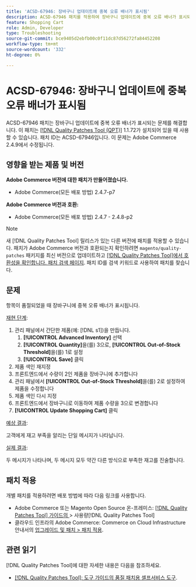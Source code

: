 ```yaml
---
title: 'ACSD-67946: 장바구니 업데이트에 중복 오류 배너가 표시됨'
description: ACSD-67946 패치를 적용하여 장바구니 업데이트에 중복 오류 배너가 표시되는 Adobe Commerce 문제를 해결합니다.
feature: Shopping Cart
role: Admin, Developer
type: Troubleshooting
source-git-commit: bce9405d2ebfb00c0f11dc87d56272fa84452208
workflow-type: tm+mt
source-wordcount: '332'
ht-degree: 0%

---
```


# ACSD-67946: 장바구니 업데이트에 중복 오류 배너가 표시됨

ACSD-67946 패치는 장바구니 업데이트에 중복 오류 배너가 표시되는 문제를 해결합니다. 이 패치는 [[!DNL Quality Patches Tool (QPT)]](/help/tools/quality-patches-tool/quality-patches-tool-to-self-serve-quality-patches.md) 1.1.72가 설치되어 있을 때 사용할 수 있습니다. 패치 ID는 ACSD-67946입니다. 이 문제는 Adobe Commerce 2.4.9에서 수정됩니다.

## 영향을 받는 제품 및 버전

**Adobe Commerce 버전에 대한 패치가 만들어졌습니다.**

* Adobe Commerce(모든 배포 방법) 2.4.7-p7

**Adobe Commerce 버전과 호환:**

* Adobe Commerce(모든 배포 방법) 2.4.7 - 2.4.8-p2

>[!NOTE]
>
>새 [!DNL Quality Patches Tool] 릴리스가 있는 다른 버전에 패치를 적용할 수 있습니다. 패치가 Adobe Commerce 버전과 호환되는지 확인하려면 `magento/quality-patches` 패키지를 최신 버전으로 업데이트하고 [[!DNL Quality Patches Tool]에서 호환성을 확인합니다. 패치 검색 페이지](https://experienceleague.adobe.com/tools/commerce-quality-patches/index.html). 패치 ID를 검색 키워드로 사용하여 패치를 찾습니다.

## 문제

항목이 품절되었을 때 장바구니에 중복 오류 배너가 표시됩니다.

<u>재현 단계</u>:

1. 관리 패널에서 간단한 제품(예: [!DNL s1])을 만듭니다.
   1. **[!UICONTROL Advanced Inventory]** 선택
   1. **[!UICONTROL Quantity]**&#x200B;을(를) 3으로, **[!UICONTROL Out-of-Stock Threshold]**&#x200B;을(를) 1로 설정
   1. **[!UICONTROL Save]** 클릭
1. 제품 색인 재지정
1. 프론트엔드에서 수량이 2인 제품을 장바구니에 추가합니다
1. 관리 패널에서 **[!UICONTROL Out-of-Stock Threshold]**&#x200B;을(를) 2로 설정하여 제품을 수정합니다
1. 제품 색인 다시 지정
1. 프론트엔드에서 장바구니로 이동하여 제품 수량을 3으로 변경합니다
1. **[!UICONTROL Update Shopping Cart]** 클릭


<u>예상 결과</u>:

고객에게 재고 부족을 알리는 단일 메시지가 나타납니다.

<u>실제 결과</u>:

두 메시지가 나타나며, 두 메시지 모두 약간 다른 방식으로 부족한 재고를 진술합니다.

## 패치 적용

개별 패치를 적용하려면 배포 방법에 따라 다음 링크를 사용합니다.

* Adobe Commerce 또는 Magento Open Source 온-프레미스: [[!DNL Quality Patches Tool]  가이드의 ](/help/tools/quality-patches-tool/usage.md)> 사용량[!DNL Quality Patches Tool]
* 클라우드 인프라의 Adobe Commerce: Commerce on Cloud Infrastructure 안내서의 [업그레이드 및 패치 > 패치 적용](https://experienceleague.adobe.com/docs/commerce-cloud-service/user-guide/develop/upgrade/apply-patches.html).

## 관련 읽기

[!DNL Quality Patches Tool]에 대한 자세한 내용은 다음을 참조하세요.

* [[!DNL Quality Patches Tool]: 도구 가이드의 품질 패치용 셀프서비스 도구](/help/tools/quality-patches-tool/quality-patches-tool-to-self-serve-quality-patches.md).
